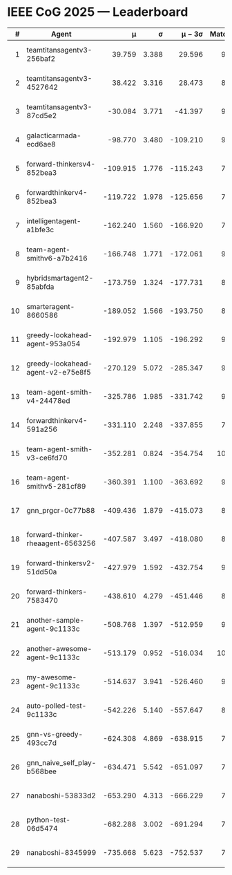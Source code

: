 # IEEE CoG 2025 — Leaderboard

| # | Agent | μ | σ | μ − 3σ | Matches | Updated |
|---:|---|---:|---:|---:|---:|---|
| 1 | teamtitansagentv3-256baf2 | 39.759 | 3.388 | 29.596 | 9600 | 2025-08-20 18:02 |
| 2 | teamtitansagentv3-4527642 | 38.422 | 3.316 | 28.473 | 8894 | 2025-08-20 18:02 |
| 3 | teamtitansagentv3-87cd5e2 | -30.084 | 3.771 | -41.397 | 9906 | 2025-08-20 18:02 |
| 4 | galacticarmada-ecd6ae8 | -98.770 | 3.480 | -109.210 | 9340 | 2025-08-20 18:02 |
| 5 | forward-thinkersv4-852bea3 | -109.915 | 1.776 | -115.243 | 7737 | 2025-08-20 18:02 |
| 6 | forwardthinkerv4-852bea3 | -119.722 | 1.978 | -125.656 | 7471 | 2025-08-20 18:02 |
| 7 | intelligentagent-a1bfe3c | -162.240 | 1.560 | -166.920 | 7636 | 2025-08-20 18:02 |
| 8 | team-agent-smithv6-a7b2416 | -166.748 | 1.771 | -172.061 | 9140 | 2025-08-20 18:02 |
| 9 | hybridsmartagent2-85abfda | -173.759 | 1.324 | -177.731 | 8580 | 2025-08-20 18:02 |
| 10 | smarteragent-8660586 | -189.052 | 1.566 | -193.750 | 8167 | 2025-08-20 18:02 |
| 11 | greedy-lookahead-agent-953a054 | -192.979 | 1.105 | -196.292 | 9138 | 2025-08-20 18:02 |
| 12 | greedy-lookahead-agent-v2-e75e8f5 | -270.129 | 5.072 | -285.347 | 9278 | 2025-08-20 18:02 |
| 13 | team-agent-smith-v4-24478ed | -325.786 | 1.985 | -331.742 | 9882 | 2025-08-20 18:02 |
| 14 | forwardthinkerv4-591a256 | -331.110 | 2.248 | -337.855 | 7861 | 2025-08-20 18:02 |
| 15 | team-agent-smith-v3-ce6fd70 | -352.281 | 0.824 | -354.754 | 10202 | 2025-08-20 18:02 |
| 16 | team-agent-smithv5-281cf89 | -360.391 | 1.100 | -363.692 | 9840 | 2025-08-20 18:02 |
| 17 | gnn_prgcr-0c77b88 | -409.436 | 1.879 | -415.073 | 8410 | 2025-08-20 18:02 |
| 18 | forward-thinker-rheaagent-6563256 | -407.587 | 3.497 | -418.080 | 8626 | 2025-08-20 18:02 |
| 19 | forward-thinkersv2-51dd50a | -427.979 | 1.592 | -432.754 | 9606 | 2025-08-20 18:02 |
| 20 | forward-thinkers-7583470 | -438.610 | 4.279 | -451.446 | 8600 | 2025-08-20 18:02 |
| 21 | another-sample-agent-9c1133c | -508.768 | 1.397 | -512.959 | 9240 | 2025-08-20 18:02 |
| 22 | another-awesome-agent-9c1133c | -513.179 | 0.952 | -516.034 | 10040 | 2025-08-20 18:02 |
| 23 | my-awesome-agent-9c1133c | -514.637 | 3.941 | -526.460 | 9700 | 2025-08-20 18:02 |
| 24 | auto-polled-test-9c1133c | -542.226 | 5.140 | -557.647 | 8800 | 2025-08-20 18:02 |
| 25 | gnn-vs-greedy-493cc7d | -624.308 | 4.869 | -638.915 | 7380 | 2025-08-20 18:02 |
| 26 | gnn_naive_self_play-b568bee | -634.471 | 5.542 | -651.097 | 7660 | 2025-08-20 18:02 |
| 27 | nanaboshi-53833d2 | -653.290 | 4.313 | -666.229 | 7320 | 2025-08-20 18:02 |
| 28 | python-test-06d5474 | -682.288 | 3.002 | -691.294 | 7520 | 2025-08-20 18:02 |
| 29 | nanaboshi-8345999 | -735.668 | 5.623 | -752.537 | 7890 | 2025-08-20 18:02 |
